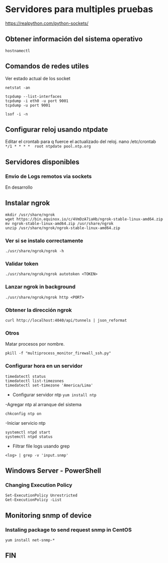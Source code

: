 # Servidores para multiples pruebas

https://realpython.com/python-sockets/

## Obtener información del sistema operativo
```
hostnamectl
```
## Comandos de redes utiles
Ver estado actual de los socket
```
netstat -an
```
```
tcpdump --list-interfaces 
tcpdump -i eth0 -u port 9001
tcpdump -u port 9001
```

```
lsof -i -n
```

## Configurar reloj usando ntpdate
Editar el crontab para q fuerce el actualizado del reloj.
nano /etc/crontab
`*/1 * * * *  root ntpdate pool.ntp.org`

## Servidores disponibles
### Envio de Logs remotos via sockets 
En desarrollo

## Instalar ngrok
```
mkdir /usr/share/ngrok
wget https://bin.equinox.io/c/4VmDzA7iaHb/ngrok-stable-linux-amd64.zip
mv ngrok-stable-linux-amd64.zip /usr/share/ngrok
unzip /usr/share/ngrok/ngrok-stable-linux-amd64.zip
```
### Ver si se instalo correctamente
`./usr/share/ngrok/ngrok -h`

### Validar token
`./usr/share/ngrok/ngrok autotoken <TOKEN>`

### Lanzar ngrok in background
`./usr/share/ngrok/ngrok http <PORT>`

### Obtener la dirección ngrok
`curl http://localhost:4040/api/tunnels | json_reformat`

### Otros
Matar procesos por nombre.

`pkill -f "multiprocess_monitor_firewall_ssh.py"`

### Configurar hora en un servidor
```
timedatectl status
timedatectl list-timezones
timedatectl set-timezone 'America/Lima'
```
- Configurar servidor ntp
`yum install ntp`

-Agregar ntp al arranque del sistema

`chkconfig ntp on`

-Iniciar servicio ntp 
```
systemctl ntpd start 
systemctl ntpd status
```

- Filtrar file logs usando grep
 ```
 <log> | grep -v 'input.snmp'
```

## Windows Server  - PowerShell
### Changing Execution Policy
```
Set-ExecutionPolicy Unrestricted
Get-ExecutionPolicy -List
```

## Monitoring snmp of device
### Instaling package to send request snmp in CentOS
```
yum install net-snmp-*
```

## FIN

